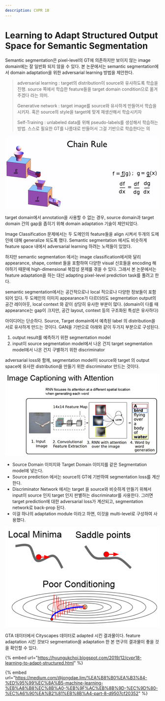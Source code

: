 ```yaml
---
description: CVPR 18
---
```


# Learning to Adapt Structured Output Space for Semantic Segmentation

Semantic segmentation은 pixel-level의 GT에 의존하지만 보이지 않는 image domain에는 잘 일반화 되지 않을 수 있다. 본 논문에서는 semantic segmentation에서 domain adaptation을 위한 adversarial learning 방법을 제안한다.

> adversarial learning : target의 distribution이 source와 유사하도록 학습을 진행. source 쪽에서 학습한 feature들을 target domain condition으로 옮겨주겠다 라는 의미.
>
> Generative network : target image를 source와 유사하게 만들어서 학습을 시키자. 혹은 source의 style을 target에 맞게 재생산해서 학습시키자
>
> Self-Training : unlabeled data를 위해 pseudo-labels를 생성해서 학습하는 방법. 스스로 필요한 GT를 나름대로 만들어서 그걸 기반으로 학습한다는 의

![](../.gitbook/assets/image%20%2868%29.png)

target domain에서 annotation을 사용할 수 없는 경우, source domain과 target domain 간의 gap을 좁히기 위해 domain adaptation 기술이 제안되었다. 

Image Classification 문제에서는 두 도메인의 feature들을 align 시켜서 두개의 도메인에 대해 generalize 되도록 했다. Semantic segmentation 에서도 비슷하게  feature space 내에서 adversarial learning 하려는 노력들이 있었다.

하지만 semantic segmentation 에서는 image classification에서와 달리 appearance, shape, context 들을 포함하여 다양한 visual 신호들을 encoding 해야하기 때문에 high-dimensional 복잡성 문제를 겪을 수 있다. 그래서 본 논문에서는 feature adaptation을 하는 대신 adapting pixel-level prediction task를 풀려고 한다.

semantic segmentation에서는 공간적으로나 local 적으로나 다양한 정보들이 포함되어 있다. 두 도메인의 이미지 appearance가 다르더라도 segmentation output의 공간 레이아웃, local context 와 같이 상당히 유사한 부분이 많다.  \(domain이 다를 때 appearance는 gap이 크지만, 공간 layout, context 등의 구조화된 특성은 유사하다\)

아이디어는 단순하다. Source, Target domain에서 예측된 label 의 distribution을 서로 유사하게 만드는 것이다. GAN을 기반으로 아래와 같이 두가지 부분으로 구성된다.

1. output result를 예측하기 위한 segmentation model
2. input이 source segmentation model에서 나온 건지 target segmentation model에서 나온 건지 구별하기 위한 discriminator

adversarial loss와 함께, segmentation model이 source와 target 의 output space에 유사한 distribution을 만들기 위한 discriminator 만드는 것이다.

![](../.gitbook/assets/image%20%2884%29.png)

* Source Domain 이미지와 Target Domain 이미지를 같은 Segmentation model에 넣는다. 
* Source prediction 에서는 source의 GT에 기반하여 segmentation loss를 계산한다.
* Discriminator Network 에서는 target 을 source와 비슷하게 만들기 위해서 input이 source 인지 target 인지 판별하는 discriminator를 사용한다. 그러면 target prediction에 대한 adversarial loss가 계산되고, segmentation network로 back-prop 된다. 
* 이걸 하나의 adaptation module 이라고 하면, 이것을 multi-level로 구성하여 사용했다.

![](../.gitbook/assets/image%20%28165%29.png)

GTA 데이터에서 Cityscapes 데이터로 adapted 시킨 결과물이다. feature adaptation 시킨 것보다 segmentation을 adaptation 한 본 연구의 결과물이 좋을 것을 확인할 수 있다.



{% embed url="https://hyungukchoi.blogspot.com/2019/12/cvpr18-learning-to-adapt-structured.html" %}

{% embed url="https://medium.com/@jongdae.lim/%EA%B8%B0%EA%B3%84-%ED%95%99%EC%8A%B5-machine-learning-%EB%A8%B8%EC%8B%A0-%EB%9F%AC%EB%8B%9D-%EC%9D%80-%EC%A6%90%EA%B2%81%EB%8B%A4-part-8-d9507cf20352" %}



